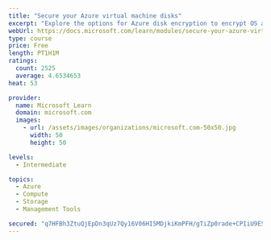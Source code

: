 ```yaml
---
title: "Secure your Azure virtual machine disks"
excerpt: "Explore the options for Azure disk encryption to encrypt OS and data disks on existing and new virtual machines."
webUrl: https://docs.microsoft.com/learn/modules/secure-your-azure-virtual-machine-disks/
type: course
price: Free
length: PT1H1M
ratings:
  count: 2525
  average: 4.6534653
heat: 53

provider:
  name: Microsoft Learn
  domain: microsoft.com
  images:
    - url: /assets/images/organizations/microsoft.com-50x50.jpg
      width: 50
      height: 50

levels:
  - Intermediate

topics:
  - Azure
  - Compute
  - Storage
  - Management Tools

secured: "q7HFBh3ZtuQjEpDn3qUz7Qy16V06HI5MDjkiKmPFH/gTiZp0rade+CPIiU9ESLKoEE/DdWBDOTWh4LIsZexq7FPlAUskxUd7b1IEiGlb4nNhfUbemsgm0iv3Xndp9kDw9+UDVMX0ISqgb0bW/bw50wT64bAx5X/Jzh4xbY35mDP0c+lXjfOYybM1L2MenOmuERGOvgvDhFlmlZlsCbjcqq6kRli/CeThmcMztWSocLSMWjzqoxa63ouFW3PH2gAc3iiXkPNsuipyl9SadhAKBRaa0Cf7ljml82eOZUMqesygmpErnxOEByCiwo5Q3egIL/9xtfJniAPmsqDVzpAhkCEm2llwaKzcKeLKBBZ6aGWdBz/GNu/CDXt3w98LAPeDTu1OsgAxec0VPISelIc9Y9SqQDkaO2OtQmLgB6Em5A4=;ub9Omo+mLHjK59y5fsCfdg=="
---
```


